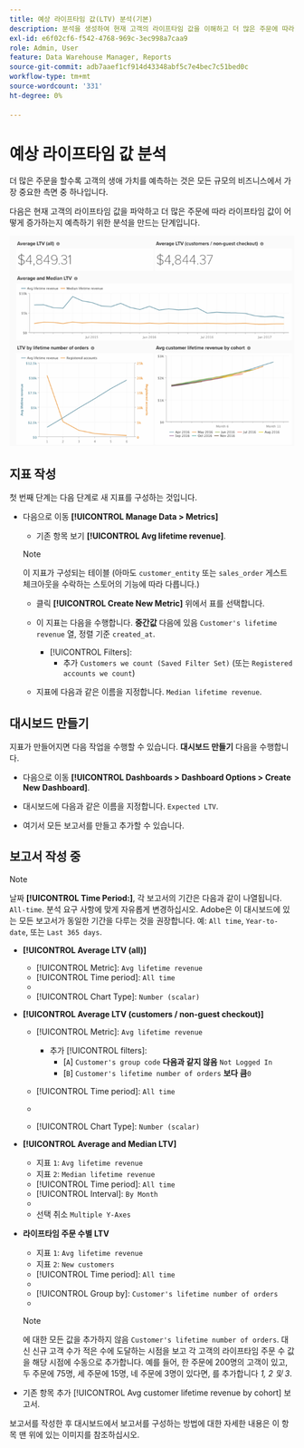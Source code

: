 ```yaml
---
title: 예상 라이프타임 값(LTV) 분석(기본)
description: 분석을 생성하여 현재 고객의 라이프타임 값을 이해하고 더 많은 주문에 따라 라이프타임 값이 어떻게 증가하는지 예측하는 방법을 알아봅니다.
exl-id: e6f02cf6-f542-4768-969c-3ec998a7caa9
role: Admin, User
feature: Data Warehouse Manager, Reports
source-git-commit: adb7aaef1cf914d43348abf5c7e4bec7c51bed0c
workflow-type: tm+mt
source-wordcount: '331'
ht-degree: 0%

---
```


# 예상 라이프타임 값 분석

더 많은 주문을 할수록 고객의 생애 가치를 예측하는 것은 모든 규모의 비즈니스에서 가장 중요한 측면 중 하나입니다.

다음은 현재 고객의 라이프타임 값을 파악하고 더 많은 주문에 따라 라이프타임 값이 어떻게 증가하는지 예측하기 위한 분석을 만드는 단계입니다.

![예상 라이프타임 값](../../assets/expected_ltv_720.png)

## 지표 작성

첫 번째 단계는 다음 단계로 새 지표를 구성하는 것입니다.
* 다음으로 이동 **[!UICONTROL Manage Data > Metrics]**
   * 기존 항목 보기 **[!UICONTROL Avg lifetime revenue]**.

  >[!NOTE]
  >
  >이 지표가 구성되는 테이블 (아마도 `customer_entity` 또는 `sales_order` 게스트 체크아웃을 수락하는 스토어의 기능에 따라 다릅니다.)

   * 클릭 **[!UICONTROL Create New Metric]** 위에서 표를 선택합니다.
   * 이 지표는 다음을 수행합니다. **중간값** 다음에 있음 `Customer's lifetime revenue` 열, 정렬 기준 `created_at`.
      * [!UICONTROL Filters]:
         * 추가 `Customers we count (Saved Filter Set)` (또는 `Registered accounts we count`)

   * 지표에 다음과 같은 이름을 지정합니다. `Median lifetime revenue`.

## 대시보드 만들기

지표가 만들어지면 다음 작업을 수행할 수 있습니다. **대시보드 만들기** 다음을 수행합니다.
* 다음으로 이동 **[!UICONTROL Dashboards > Dashboard Options > Create New Dashboard]**.
* 대시보드에 다음과 같은 이름을 지정합니다. `Expected LTV`.

* 여기서 모든 보고서를 만들고 추가할 수 있습니다.

## 보고서 작성 중

>[!NOTE]
>
>날짜 **[!UICONTROL Time Period:]**, 각 보고서의 기간은 다음과 같이 나열됩니다. `All-time`. 분석 요구 사항에 맞게 자유롭게 변경하십시오. Adobe은 이 대시보드에 있는 모든 보고서가 동일한 기간을 다루는 것을 권장합니다. 예: `All time`, `Year-to-date`, 또는 `Last 365 days`.

* **[!UICONTROL Average LTV (all)]**
   * [!UICONTROL Metric]: `Avg lifetime revenue`
   * [!UICONTROL Time period]: `All time`
   * 
     [!UICONTROL 간격]: `None`
   * [!UICONTROL Chart Type]: `Number (scalar)`

* **[!UICONTROL Average LTV (customers / non-guest checkout)]**
   * [!UICONTROL Metric]: `Avg lifetime revenue`
      * 추가 [!UICONTROL filters]:
         * [`A`] `Customer's group code` **다음과 같지 않음** `Not Logged In`
         * [`B`] `Customer's lifetime number of orders` **보다 큼**`0`

   * [!UICONTROL Time period]: `All time`
   * 
     [!UICONTROL 간격]: `None`
   * [!UICONTROL Chart Type]: `Number (scalar)`

* **[!UICONTROL Average and Median LTV]**
   * 지표 `1`: `Avg lifetime revenue`
   * 지표 `2`: `Median lifetime revenue`
   * [!UICONTROL Time period]: `All time`
   * [!UICONTROL Interval]: `By Month`
   * 
     [!UICONTROL 차트 유형]: `Line`
   * 선택 취소 `Multiple Y-Axes`

* **라이프타임 주문 수별 LTV**
   * 지표 `1`: `Avg lifetime revenue`
   * 지표 `2`: `New customers`
   * [!UICONTROL Time period]: `All time`
   * 
     [!UICONTROL 간격]: `None`
   * [!UICONTROL Group by]: `Customer's lifetime number of orders`
   * 
     [!UICONTROL 차트 유형]: `Line`

  >[!NOTE]
  >
  >에 대한 모든 값을 추가하지 않음 `Customer's lifetime number of orders`. 대신 신규 고객 수가 적은 수에 도달하는 시점을 보고 각 고객의 라이프타임 주문 수 값을 해당 시점에 수동으로 추가합니다. 예를 들어, 한 주문에 200명의 고객이 있고, 두 주문에 75명, 세 주문에 15명, 네 주문에 3명이 있다면, 를 추가합니다 *1, 2 및 3*.

* 기존 항목 추가 [!UICONTROL Avg customer lifetime revenue by cohort] 보고서.

보고서를 작성한 후 대시보드에서 보고서를 구성하는 방법에 대한 자세한 내용은 이 항목 맨 위에 있는 이미지를 참조하십시오.

